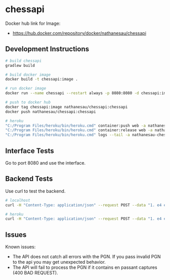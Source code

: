 # chessapi

Docker hub link for Image: 

* https://hub.docker.com/repository/docker/nathanesau/chessapi

## Development Instructions

```bash
# build chessapi
gradlew build

# build docker image
docker build -t chessapi:image .

# run docker image
docker run --name chessapi --restart always -p 8080:8080 -d chessapi:image

# push to docker hub
docker tag chessapi:image nathanesau/chessapi:chessapi
docker push nathanesau/chessapi:chessapi

# heroku
"C:/Program Files/heroku/bin/heroku.cmd" container:push web -a nathanesau-chessapi
"C:/Program Files/heroku/bin/heroku.cmd" container:release web -a nathanesau-chessapi
"C:/Program Files/heroku/bin/heroku.cmd" logs --tail -a nathanesau-chessapi
```

## Interface Tests

Go to port 8080 and use the interface.

## Backend Tests

Use curl to test the backend.

```bash
# localhost
curl -H "Content-Type: application/json" --request POST --data "1. e4 e5 2. Nf3 Nc6 3. Bb5 a6 4. Ba4 Nf6 5. O-O Be7 6. Re1 b5 7. Bb3 d6 8. c3 O-O 9. h3 Nb8 10. d4 Nbd7 11. c4 c6 12. cxb5 axb5 13. Nc3 Bb7 14. Bg5 b4 15. Nb1 h6 16. Bh4 c5 17. dxe5 Nxe4 18. Bxe7 Qxe7 19. exd6 Qf6 20. Nbd2 Nxd6 21. Nc4 Nxc4 22. Bxc4 Nb6 23. Ne5 Rae8 24. Bxf7+ Rxf7 25. Nxf7 Rxe1+ 26. Qxe1 Kxf7 27. Qe3 Qg5 28. Qxg5 hxg5 29. b3 Ke6 30. a3 Kd6 31. axb4 cxb4 32. Ra5 Nd5 33. f3 Bc8 34. Kf2 Bf5 35. Ra7 g6 36. Ra6+ Kc5 37. Ke1 Nf4 38. g3 Nxh3 39. Kd2 Kb5 40. Rd6 Kc5 41. Ra6 Nf2 42. g4 Bd3 43. Re6 1/2-1/2" "http://localhost:8080/api/load_pgn"

# heroku
curl -H "Content-Type: application/json" --request POST --data "1. e4 e5 2. Nf3 Nc6 3. Bb5 a6 4. Ba4 Nf6 5. O-O Be7 6. Re1 b5 7. Bb3 d6 8. c3 O-O 9. h3 Nb8 10. d4 Nbd7 11. c4 c6 12. cxb5 axb5 13. Nc3 Bb7 14. Bg5 b4 15. Nb1 h6 16. Bh4 c5 17. dxe5 Nxe4 18. Bxe7 Qxe7 19. exd6 Qf6 20. Nbd2 Nxd6 21. Nc4 Nxc4 22. Bxc4 Nb6 23. Ne5 Rae8 24. Bxf7+ Rxf7 25. Nxf7 Rxe1+ 26. Qxe1 Kxf7 27. Qe3 Qg5 28. Qxg5 hxg5 29. b3 Ke6 30. a3 Kd6 31. axb4 cxb4 32. Ra5 Nd5 33. f3 Bc8 34. Kf2 Bf5 35. Ra7 g6 36. Ra6+ Kc5 37. Ke1 Nf4 38. g3 Nxh3 39. Kd2 Kb5 40. Rd6 Kc5 41. Ra6 Nf2 42. g4 Bd3 43. Re6 1/2-1/2" "https://nathanesau-chessapi.herokuapp.com:8080/api/load_pgn"
```

## Issues

Known issues:

* The API does not catch all errors with the PGN. If you pass invalid PGN to the api you may get unexpected behavior.
* The API will fail to process the PGN if it contains en passant captures (400 BAD REQUEST).